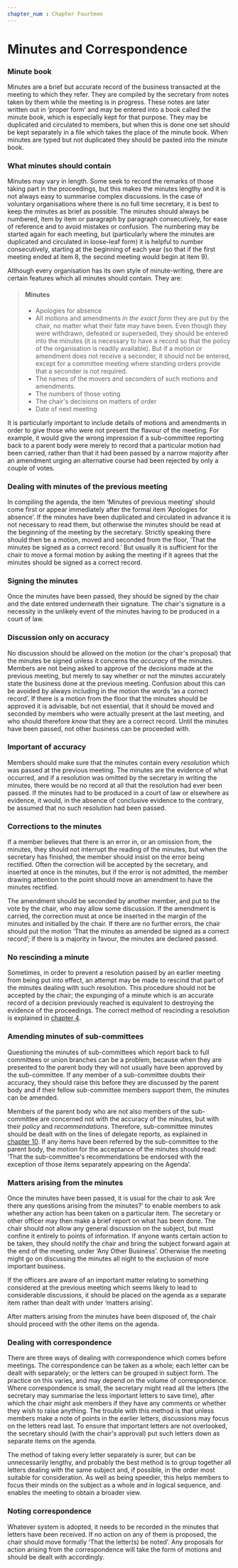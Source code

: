 ```yaml
---
chapter_num : Chapter Fourteen
---
```


# Minutes and Correspondence

### Minute book

Minutes are a brief but accurate record of the business transacted at the meeting to which they refer. They are compiled by the secretary from notes taken by them while the meeting is in progress. These notes are later written out in ‘proper form’ and may be entered into a book called the minute book, which is especially kept for that purpose. They may be duplicated and circulated to members, but when this is done one set should be kept separately in a file which takes the place of the minute book. When minutes are typed but not duplicated they should be pasted into the minute book.

### What minutes should contain

Minutes may vary in length. Some seek to record the remarks of those taking part in the proceedings, but this makes the minutes lengthy and it is not always easy to summarise complex discussions. In the case of voluntary organisations where there is no full time secretary, it is best to keep the minutes as brief as possible. The minutes should always be numbered, item by item or paragraph by paragraph consecutively, for ease of reference and to avoid mistakes or confusion. The numbering may be started again for each meeting, but (particularly where the minutes are duplicated and circulated in loose-leaf form) it is helpful to number consecutively, starting at the beginning of each year (so that if the first meeting ended at item 8, the second meeting would begin at item 9).

Although every organisation has its own style of minute-writing, there are certain features which all minutes should contain. They are:

> #### Minutes
> - Apologies for absence
> - All motions and amendments *in the exact form* they are put by the chair, no matter what their fate may have been. Even though they were withdrawn, defeated or superseded, they should be entered into the minutes (it is necessary to have a record so that the policy of the organisation is readily available). But if a motion or amendment does not receive a seconder, it should not be entered, except for a committee meeting where standing orders provide that a seconder is not required.
> - The names of the movers and seconders of such motions and amendments.
> - The numbers of those voting
> - The chair's decisions on matters of order
> - Date of next meeting

It is particularly important to include details of motions and amendments in order to give those who were not present the flavour of the meeting. For example, it would give the wrong impression if a sub-committee reporting back to a parent body were merely to record that a particular motion had been carried, rather than that it had been passed by a narrow majority after an amendment urging an alternative course had been rejected by only a couple of votes.

### Dealing with minutes of the previous meeting

In compiling the agenda, the item ‘Minutes of previous meeting’ should come first or appear immediately after the formal item ‘Apologies for absence’. If the minutes have been duplicated and circulated in advance it is not necessary to read them, but otherwise the minutes should be read at the beginning of the meeting by the secretary. Strictly speaking there should then be a motion, moved and seconded from the floor, ‘That the minutes be signed as a correct record.’ But usually it is sufficient for the chair to move a formal motion by asking the meeting if it agrees that the minutes should be signed as a correct record.

### Signing the minutes

Once the minutes have been passed, they should be signed by the chair and the date entered underneath their signature. The chair's signature is a necessity in the unlikely event of the minutes having to be produced in a court of law.

### Discussion only on accuracy

No discussion should be allowed on the motion (or the chair's proposal) that the minutes be signed unless it concerns the *accuracy* of the minutes. Members are not being asked to approve of the decisions made at the previous meeting, but merely to say whether or not the minutes accurately state the business done at the previous meeting. Confusion about this can be avoided by always including in the motion the words ‘as a correct record’. If there is a motion from the floor that the minutes should be approved it is advisable, but not essential, that it should be moved and seconded by members who were actually present at the last meeting, and who should therefore *know* that they are a correct record. Until the minutes have been passed, not other business can be proceeded with.

### Important of accuracy

Members should make sure that the minutes contain every *resolution* which was passed at the previous meeting. The minutes are the evidence of what occurred, and if a resolution was omitted by the secretary in writing the minutes, there would be no record at all that the resolution had ever been passed. If the minutes had to be produced in a court of law or elsewhere as evidence, it would, in the absence of conclusive evidence to the contrary, be assumed that no such resolution had been passed.

### Corrections to the minutes

If a member believes that there is an error in, or an omission from, the minutes, they should not interrupt the reading of the minutes, but when the secretary has finished, the member should insist on the error being rectified. Often the correction will be accepted by the secretary, and inserted at once in the minutes, but if the error is not admitted, the member drawing attention to the point should move an amendment to have the minutes rectified.

The amendment should be seconded by another member, and put to the vote by the chair, who may allow some discussion. If the amendment is carried, the correction must at once be inserted in the margin of the minutes and initialled by the chair. If there are no further errors, the chair should put the motion ‘That the minutes as amended be signed as a correct record’; if there is a majority in favour, the minutes are declared passed.

### No rescinding a minute

Sometimes, in order to prevent a resolution passed by an earlier meeting from being put into effect, an attempt may be made to rescind that part of the minutes dealing with such resolution. This procedure should not be accepted by the chair; the expunging of a minute which is an accurate record of a decision previously reached is equivalent to destroying the evidence of the proceedings. The correct method of rescinding a resolution is explained in [chapter 4](4_debates).

### Amending minutes of sub-committees

Questioning the minutes of sub-committees which report back to full committees or union branches can be a problem, because when they are presented to the parent body they will not usually have been approved by the sub-committee. If any member of a sub-committee doubts their accuracy, they should raise this before they are discussed by the parent body and if their fellow sub-committee members support them, the minutes can be amended.

Members of the parent body who are not also members of the sub-committee are concerned not with the accuracy of the minutes, but with their *policy* and *recommendations*. Therefore, sub-committee minutes should be dealt with on the lines of delegate reports, as explained in [chapter 10](10_reports). If any items have been referred by the sub-committee to the parent body, the motion for the acceptance of the minutes should read: ‘That the sub-committee's recommendations be endorsed with the exception of those items separately appearing on the Agenda’.

### Matters arising from the minutes

Once the minutes have been passed, it is usual for the chair to ask ‘Are there any questions arising from the minutes?’ to enable members to ask whether any action has been taken on a particular item. The secretary or other officer may then make a brief report on what has been done. The chair should not allow any general discussion on the subject, but must confine it entirely to points of information. If anyone wants certain action to be taken, they should notify the chair and bring the subject forward again at the end of the meeting, under ‘Any Other Business’. Otherwise the meeting might go on discussing the minutes all night to the exclusion of more important business.

If the officers are aware of an important matter relating to something considered at the previous meeting which seems likely to lead to considerable discussions, it should be placed on the agenda as a separate item rather than dealt with under ‘matters arising’.

After matters arising from the minutes have been disposed of, the chair should proceed with the other items on the agenda.

### Dealing with correspondence

There are three ways of dealing with correspondence which comes before meetings. The correspondence can be taken as a whole; each letter can be dealt with separately; or the letters can be grouped in subject form. The practice on this varies, and may depend on the volume of correspondence. Where correspondence is small, the secretary might read all the letters (the secretary may summarise the less important letters to save time), after which the chair might ask members if they have any comments or whether they wish to raise anything. The trouble with this method is that unless members make a note of points in the earlier letters, discussions may focus on the letters read last. To ensure that important letters are not overlooked, the secretary should (with the chair's approval) put such letters down as separate items on the agenda.

The method of taking every letter separately is surer, but can be unnecessarily lengthy, and probably the best method is to group together all letters dealing with the same subject and, if possible, in the order most suitable for consideration. As well as being speedier, this helps members to focus their minds on the subject as a whole and in logical sequence, and enables the meeting to obtain a broader view.

### Noting correspondence

Whatever system is adopted, it needs to be recorded in the minutes that letters have been received. If no action on any of them is proposed, the chair should move formally ‘That the letter(s) be noted’. Any proposals for action arising from the correspondence will take the form of motions and should be dealt with accordingly.